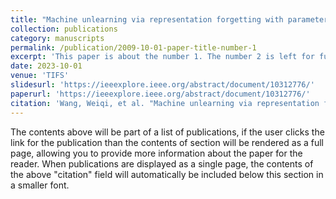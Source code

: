 ```yaml
---
title: "Machine unlearning via representation forgetting with parameter self-sharing"
collection: publications
category: manuscripts
permalink: /publication/2009-10-01-paper-title-number-1
excerpt: 'This paper is about the number 1. The number 2 is left for future work.'
date: 2023-10-01
venue: 'TIFS'
slidesurl: 'https://ieeexplore.ieee.org/abstract/document/10312776/'
paperurl: 'https://ieeexplore.ieee.org/abstract/document/10312776/'
citation: 'Wang, Weiqi, et al. "Machine unlearning via representation forgetting with parameter self-sharing." IEEE Transactions on Information Forensics and Security (2023).'
---
```


The contents above will be part of a list of publications, if the user clicks the link for the publication than the contents of section will be rendered as a full page, allowing you to provide more information about the paper for the reader. When publications are displayed as a single page, the contents of the above "citation" field will automatically be included below this section in a smaller font.